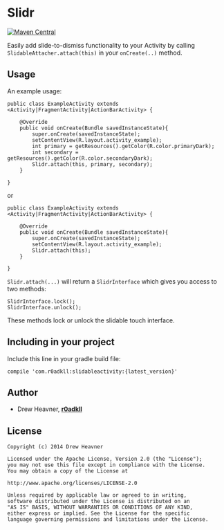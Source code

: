 Slidr
================
[![Maven Central](https://maven-badges.herokuapp.com/maven-central/com.r0adkll/slidableactivity/badge.svg?style=flat)](https://maven-badges.herokuapp.com/maven-central/com.r0adkll/slidableactivity)

Easily add slide-to-dismiss functionality to your Activity by calling `SlidableAttacher.attach(this)` in your `onCreate(..)` method. 

## Usage

An example usage:

	public class ExampleActivity extends <Activity|FragmentActivity|ActionBarActivity> {
		
		@Override
		public void onCreate(Bundle savedInstanceState){
			super.onCreate(savedInstanceState);
			setContentView(R.layout.activity_example);
	        int primary = getResources().getColor(R.color.primaryDark);
	        int secondary = getResources().getColor(R.color.secondaryDark);
	        Slidr.attach(this, primary, secondary);
		}
		
	}
	
or

	public class ExampleActivity extends <Activity|FragmentActivity|ActionBarActivity> {
		
		@Override
		public void onCreate(Bundle savedInstanceState){
			super.onCreate(savedInstanceState);
			setContentView(R.layout.activity_example);
	        Slidr.attach(this);
		}
		
	}
	
`Slidr.attach(...)` will return a `SlidrInterface` which gives you access to two methods:

	SlidrInterface.lock();
	SlidrInterface.unlock();
	
These methods lock or unlock the slidable touch interface.
	
## Including in your project

Include this line in your gradle build file:

	compile 'com.r0adkll:slidableactivity:{latest_version}'
	
## Author

-	Drew Heavner, **[r0adkll](http://r0adkll.com)**

## License

	Copyright (c) 2014 Drew Heavner
	
	Licensed under the Apache License, Version 2.0 (the "License"); 
	you may not use this file except in compliance with the License. 
	You may obtain a copy of the License at
	
	http://www.apache.org/licenses/LICENSE-2.0
	
	Unless required by applicable law or agreed to in writing, 
	software distributed under the License is distributed on an 
	"AS IS" BASIS, WITHOUT WARRANTIES OR CONDITIONS OF ANY KIND, 
	either express or implied. See the License for the specific 
	language governing permissions and limitations under the License.
